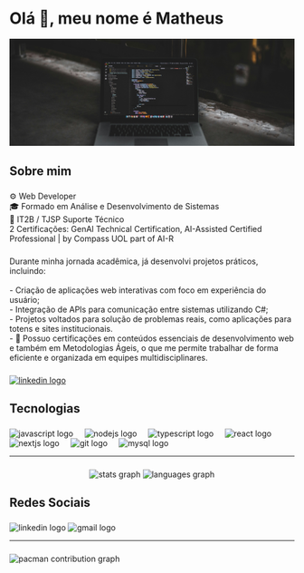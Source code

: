 # Olá 👋, meu nome é Matheus

![Computador](./images/computador.jpg)

<h2 align="left">Sobre mim</h2>

###

<p align="left">⚙️ Web Developer<br>🎓 Formado em Análise e Desenvolvimento de Sistemas<br>💼 IT2B / TJSP Suporte Técnico <br>2 Certificações: GenAI Technical Certification, AI-Assisted Certified Professional | by Compass UOL part of AI-R</p>

###

<p align="left">Durante minha jornada acadêmica, já desenvolvi projetos práticos, incluindo:<br><br>- Criação de aplicações web interativas com foco em experiência do usuário;<br>- Integração de APIs para comunicação entre sistemas utilizando C#;<br>- Projetos voltados para solução de problemas reais, como aplicações para totens e sites institucionais.<br>- 📜 Possuo certificações em conteúdos essenciais de desenvolvimento web e também em Metodologias Ágeis, o que me permite trabalhar de forma eficiente e organizada em equipes multidisciplinares.</p>

###

<div align="left">
  <a href="https://matheusccp2.github.io/portfolio/" target="_blank">
    <img src="https://img.shields.io/static/v1?message=Portf%C3%B3lio&logo=linkedin&label=%F0%9F%94%97&color=0077B5&logoColor=&labelColor=0077B5&style=for-the-badge" height="32" alt="linkedin logo"  />
  </a>
</div>

###

<h2 align="left">Tecnologias</h2>

###

<div align="left">
  <img src="https://cdn.jsdelivr.net/gh/devicons/devicon/icons/javascript/javascript-original.svg" height="40" alt="javascript logo"  />
  <img width="12" />
  <img src="https://cdn.jsdelivr.net/gh/devicons/devicon/icons/nodejs/nodejs-original.svg" height="40" alt="nodejs logo"  />
  <img width="12" />
  <img src="https://cdn.jsdelivr.net/gh/devicons/devicon/icons/typescript/typescript-original.svg" height="40" alt="typescript logo"  />
  <img width="12" />
  <img src="https://cdn.jsdelivr.net/gh/devicons/devicon/icons/react/react-original.svg" height="40" alt="react logo"  />
  <img width="12" />
  <img src="https://cdn.jsdelivr.net/gh/devicons/devicon/icons/nextjs/nextjs-original.svg" height="40" alt="nextjs logo"  />
  <img width="12" />
  <img src="https://cdn.jsdelivr.net/gh/devicons/devicon/icons/git/git-original.svg" height="40" alt="git logo"  />
  <img width="12" />
  <img src="https://cdn.jsdelivr.net/gh/devicons/devicon/icons/mysql/mysql-original.svg" height="40" alt="mysql logo"  />
</div>

<hr>

###

<div align="center">
  <img src="https://github-readme-stats.vercel.app/api?username=matheusccp2&hide_title=true&hide_rank=false&show_icons=true&include_all_commits=true&count_private=true&disable_animations=false&theme=vue-dark&locale=pt-br&hide_border=false&order=1" height="154" alt="stats graph"  />
  <img src="https://github-readme-stats.vercel.app/api/top-langs?username=matheusccp2&locale=pt-br&hide_title=false&layout=compact&card_width=320&langs_count=5&theme=vue-dark&hide_border=false&order=2" height="400" alt="languages graph"  />
</div>

###

<h2 align="left">Redes Sociais</h2>

###

<div align="left">
  <img src="https://img.shields.io/static/v1?message=LinkedIn&logo=linkedin&label=&color=0077B5&logoColor=white&labelColor=&style=for-the-badge" height="36" alt="linkedin logo"  />
  <img src="https://img.shields.io/static/v1?message=Gmail&logo=gmail&label=&color=D14836&logoColor=white&labelColor=&style=for-the-badge" height="36" alt="gmail logo"  />
</div>

<hr>

###

<picture>
  <source media="(prefers-color-scheme: dark)" srcset="https://raw.githubusercontent.com/matheusccp2/matheusccp2/output/pacman-contribution-graph-dark.svg">
  <source media="(prefers-color-scheme: light)" srcset="https://raw.githubusercontent.com/matheusccp2/matheusccp2/output/pacman-contribution-graph.svg">
  <img alt="pacman contribution graph" src="https://raw.githubusercontent.com/matheusccp2/matheusccp2/output/pacman-contribution-graph.svg">
</picture>

###

